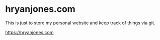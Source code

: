 hryanjones.com
==============

This is just to store my personal website and keep track of things via git.

https://hryanjones.com
